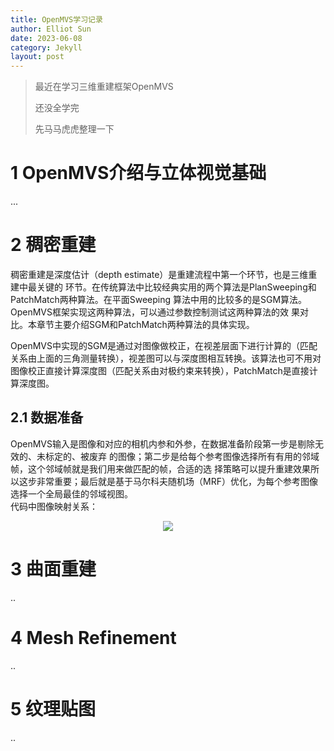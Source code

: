 ```yaml
---
title: OpenMVS学习记录
author: Elliot Sun
date: 2023-06-08
category: Jekyll
layout: post
---  
```


> <p align="left">最近在学习三维重建框架OpenMVS</p>
> <p align="left">还没全学完</p>
> <p align="left">先马马虎虎整理一下</p>

# 1 OpenMVS介绍与立体视觉基础  
 ...  

# 2 稠密重建  
稠密重建是深度估计（depth estimate）是重建流程中第一个环节，也是三维重建中最关键的
环节。在传统算法中比较经典实用的两个算法是PlanSweeping和PatchMatch两种算法。在平面Sweeping
算法中用的比较多的是SGM算法。OpenMVS框架实现这两种算法，可以通过参数控制测试这两种算法的效
果对比。本章节主要介绍SGM和PatchMatch两种算法的具体实现。  

OpenMVS中实现的SGM是通过对图像做校正，在视差层面下进行计算的（匹配关系由上面的三角测量转换），视差图可以与深度图相互转换。该算法也可不用对图像校正直接计算深度图（匹配关系由对极约束来转换），PatchMatch是直接计算深度图。  
## 2.1 数据准备  
OpenMVS输入是图像和对应的相机内参和外参，在数据准备阶段第一步是剔除无效的、未标定的、被废弃
的图像；第二步是给每个参考图像选择所有有用的邻域帧，这个邻域帧就是我们用来做匹配的帧，合适的选
择策略可以提升重建效果所以这步非常重要；最后就是基于马尔科夫随机场（MRF）优化，为每个参考图像
选择一个全局最佳的邻域视图。  
代码中图像映射关系：
<div align=center><img src=https://s1.ax1x.com/2023/06/10/pCV1gsA.png></div>  

# 3 曲面重建  
..  
# 4 Mesh Refinement  
..  
# 5 纹理贴图  
..  
